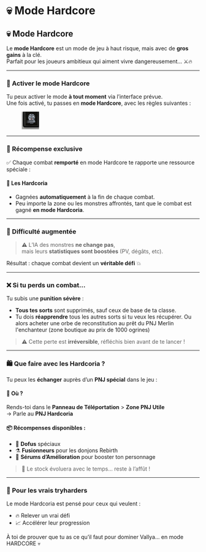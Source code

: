 # 💀 Mode Hardcore

## 💀 Mode Hardcore

Le **mode Hardcore** est un mode de jeu à haut risque, mais avec de **gros gains** à la clé.\
Parfait pour les joueurs ambitieux qui aiment vivre dangereusement... ⚔️🔥

***

### 🧨 Activer le mode Hardcore

Tu peux activer le mode **à tout moment** via l’interface prévue.\
Une fois activé, tu passes en **mode Hardcore**, avec les règles suivantes :

<figure><img src="../.gitbook/assets/{FC08C3CD-C57C-42E1-8E50-9583F0FD86D1}.png" alt=""><figcaption></figcaption></figure>

***

### 🎁 Récompense exclusive

✅ Chaque combat **remporté** en mode Hardcore te rapporte une ressource spéciale :

#### 💎 **Les Hardcoria**

* Gagnées **automatiquement** à la fin de chaque combat.
* Peu importe la zone ou les monstres affrontés, tant que le combat est gagné **en mode Hardcoria**.

***

### 🧟 Difficulté augmentée

> ⚠️ L’IA des monstres **ne change pas**,\
> mais leurs **statistiques sont boostées** (PV, dégâts, etc).

Résultat : chaque combat devient un **véritable défi** 💥

***

### ❌ Si tu perds un combat…

Tu subis une **punition sévère** :

* **Tous tes sorts** sont supprimés, sauf ceux de base de ta classe.
* Tu dois **réapprendre** tous les autres sorts si tu veux les récupérer. Ou alors acheter une orbe de reconstitution au prêt du PNJ Merlin l'enchanteur (zone boutique au prix de 1000 ogrines)

> ⚠️ Cette perte est **irréversible**, réfléchis bien avant de te lancer !

***

### 🛍️ Que faire avec les Hardcoria ?

Tu peux les **échanger** auprès d’un **PNJ spécial** dans le jeu :

#### 📍 Où ?

Rends-toi dans le **Panneau de Téléportation** > **Zone PNJ Utile**\
→ Parle au **PNJ Hardcoria**

#### 📦 Récompenses disponibles :

* 🥚 **Dofus** spéciaux
* ⚗️ **Fusionneurs** pour les donjons Rebirth
* 💉 **Sérums d’Amélioration** pour booster ton personnage

> 🛒 Le stock évoluera avec le temps… reste à l’affût !

***

### 🧠 Pour les vrais tryharders

Le mode Hardcoria est pensé pour ceux qui veulent :

* 🔥 Relever un vrai défi
* 📈 Accélérer leur progression

À toi de prouver que tu as ce qu’il faut pour dominer Vallya… en mode HARDCORE 💀
